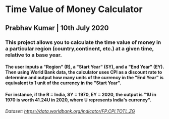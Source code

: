 # Time Value of Money Calculator
## Prabhav Kumar | 10th July 2020

### This project allows you to calculate the time value of money in a particular region (country,continent, etc.) at a given time, relative to a base year. 

#### The user inputs a "Region" (R), a "Start Year" (SY), and a "End Year" (EY). Then using World Bank data, the calculator uses CPI as a discount rate to determine and output how many units of the currency in the "End Year" is equivalent to 1 unit of the currency in the "Start Year". 

#### For instance, if the R = India, SY = 1970, EY = 2020, the output is "1U in 1970 is worth 41.24U in 2020, where U represents India's currency".

###### Dataset: https://data.worldbank.org/indicator/FP.CPI.TOTL.ZG

